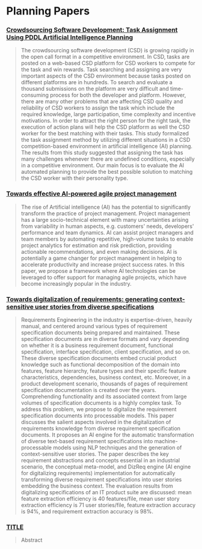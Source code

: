 # Planning Papers

### [Crowdsourcing Software Development: Task Assignment Using PDDL Artificial Intelligence Planning](https://s3.ap-northeast-2.amazonaws.com/journal-home/journal/jips/fullText/66/jips_531.pdf)

> The crowdsourcing software development (CSD) is growing rapidly in the open call format in a competitive environment. In CSD, tasks are posted on a web-based CSD platform for CSD workers to compete for the task and win rewards. Task searching and assigning are very important aspects of the CSD environment because tasks posted on different platforms are in hundreds. To search and evaluate a thousand submissions on the platform are very difficult and time-consuming process for both the developer and platform. However, there are many other problems that are affecting CSD quality and reliability of CSD workers to assign the task which include the required knowledge, large participation, time complexity and incentive motivations. In order to attract the right person for the right task, the execution of action plans will help the CSD platform as well the CSD worker for the best matching with their tasks. This study formalized the task assignment method by utilizing different situations in a CSD competition-based environment in artificial intelligence (AI) planning. The results from this study suggested that assigning the task has many challenges whenever there are undefined conditions, especially in a competitive environment. Our main focus is to evaluate the AI automated planning to provide the best possible solution to matching the CSD worker with their personality type.

### [Towards effective AI-powered agile project management](https://ieeexplore.ieee.org/abstract/document/8805739)

> The rise of Artificial intelligence (AI) has the potential to significantly transform the practice of project management. Project management has a large socio-technical element with many uncertainties arising from variability in human aspects, e.g. customers' needs, developers' performance and team dynamics. AI can assist project managers and team members by automating repetitive, high-volume tasks to enable project analytics for estimation and risk prediction, providing actionable recommendations, and even making decisions. AI is potentially a game changer for project management in helping to accelerate productivity and increase project success rates. In this paper, we propose a framework where AI technologies can be leveraged to offer support for managing agile projects, which have become increasingly popular in the industry.

### [Towards digitalization of requirements: generating context-sensitive user stories from diverse specifications](https://link.springer.com/article/10.1007/s10515-022-00324-2)

> Requirements Engineering in the industry is expertise-driven, heavily manual, and centered around various types of requirement specification documents being prepared and maintained. These specification documents are in diverse formats and vary depending on whether it is a business requirement document, functional specification, interface specification, client specification, and so on. These diverse specification documents embed crucial product knowledge such as functional decomposition of the domain into features, feature hierarchy, feature types and their specific feature characteristics, dependencies, business context, etc. Moreover, in a product development scenario, thousands of pages of requirement specification documentation is created over the years. Comprehending functionality and its associated context from large volumes of specification documents is a highly complex task. To address this problem, we propose to digitalize the requirement specification documents into processable models. This paper discusses the salient aspects involved in the digitalization of requirements knowledge from diverse requirement specification documents. It proposes an AI engine for the automatic transformation of diverse text-based requirement specifications into machine-processable models using NLP techniques and the generation of context-sensitive user stories. The paper describes the key requirement abstractions and concepts essential in an industrial scenario, the conceptual meta-model, and DizReq engine (AI engine for digitalizing requirements) implementation for automatically transforming diverse requirement specifications into user stories embedding the business context. The evaluation results from digitalizing specifications of an IT product suite are discussed: mean feature extraction efficiency is 40 features/file, mean user story extraction efficiency is 71 user stories/file, feature extraction accuracy is 94%, and requirement extraction accuracy is 98%. 



### [TITLE](URL)

> Abstract
